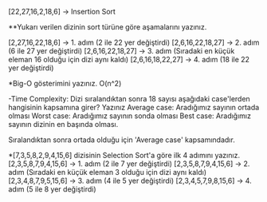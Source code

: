 [22,27,16,2,18,6] -> Insertion Sort

**Yukarı verilen dizinin sort türüne göre aşamalarını yazınız.

[2,27,16,22,18,6] -> 1. adım (2 ile 22 yer değiştirdi)
[2,6,16,22,18,27] -> 2. adım (6 ile 27 yer değiştirdi)
[2,6,16,22,18,27] -> 3. adım (Sıradaki en küçük eleman 16 olduğu için dizi aynı kaldı)
[2,6,16,18,22,27] -> 4. adım (18 ile 22 yer değiştirdi)

*Big-O gösterimini yazınız.
O(n^2)

-Time Complexity: Dizi sıralandıktan sonra 18 sayısı aşağıdaki case'lerden hangisinin kapsamına girer? Yazınız
Average case: Aradığımız sayının ortada olması
Worst case: Aradığımız sayının sonda olması
Best case: Aradığımız sayının dizinin en başında olması.

Sıralandıktan sonra ortada olduğu için 'Average case' kapsamındadır.

*[7,3,5,8,2,9,4,15,6] dizisinin Selection Sort'a göre ilk 4 adımını yazınız.
[2,3,5,8,7,9,4,15,6] -> 1. adım (2 ile 7 yer değiştirdi)
[2,3,5,8,7,9,4,15,6] -> 2. adım (Sıradaki en küçük eleman 3 olduğu için dizi aynı kaldı)
[2,3,4,8,7,9,5,15,6] -> 3. adım (4 ile 5 yer değiştirdi)
[2,3,4,5,7,9,8,15,6] -> 4. adım (5 ile 8 yer değiştirdi)